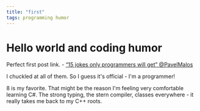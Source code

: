 ```yaml
---
title: "first"
tags: programming humor
---
```


# Hello world and coding humor

Perfect first post link. - [“15 jokes only programmers will get” @PavelMalos](https://hackernoon.com/15-jokes-only-programmers-will-get-b42873eba509)

I chuckled at all of them. So I guess it's official - I'm a programmer!

8 is my favorite. That might be the reason I'm feeling very comfortable learning C#. The strong typing, the stern compiler, classes everywhere - it really takes me back to my C++ roots.